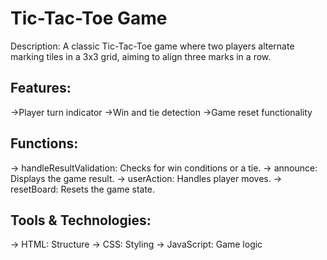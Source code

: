 

# Tic-Tac-Toe Game

Description: A classic Tic-Tac-Toe game where two players alternate marking tiles in a 3x3 grid, aiming to align three marks in a row.

## Features:

->Player turn indicator
->Win and tie detection
->Game reset functionality

## Functions:

-> handleResultValidation: Checks for win conditions or a tie.
-> announce: Displays the game result.
-> userAction: Handles player moves.
-> resetBoard: Resets the game state.

## Tools & Technologies:

-> HTML: Structure
-> CSS: Styling
-> JavaScript: Game logic
